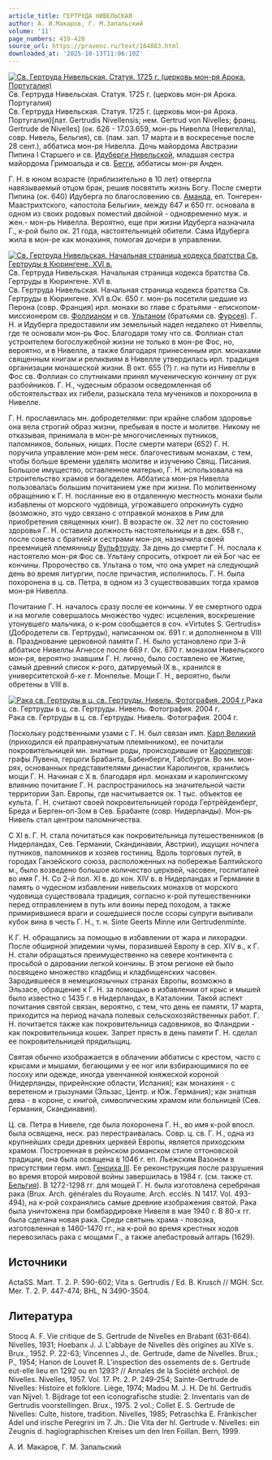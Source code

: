 ```yaml
---
article_title: ГЕРТРУДА НИВЕЛЬСКАЯ
author: А. И.Макаров, Г. М.Запальский
volume: '11'
page_numbers: 419-420
source_url: https://pravenc.ru/text/164883.html
downloaded_at: '2025-10-13T11:06:10Z'
---
```


[![Св. Гертруда Нивельская. Статуя. 1725 г. (церковь мон-ря Арока. Португалия)](https://pravenc.ru/data/326/468/1234/i200.jpg "Кликните для увеличения картинки")](https://pravenc.ru/data/326/468/1234/i400.jpg)Св. Гертруда Нивельская. Статуя. 1725 г. (церковь мон-ря Арока. Португалия)  
Св. Гертруда Нивельская. Статуя. 1725 г. (церковь мон-ря Арока. Португалия)[лат. Gertrudis Nivellensis; нем. Gertrud von Nivelles; франц. Gertrude de Nivelles] (ок. 626 - 17.03.659, мон-рь Нивелла (Невигелла), совр. Нивель, Бельгия), св. (пам. зап. 17 марта и в воскресенье после 28 сент.), аббатиса мон-ря Нивелла. Дочь майордома Австразии Пипина I Старшего и св. [Идуберги Нивельской](<https://pravenc.ru/text/Идуберги Нивельской.html>), младшая сестра майордома Гримоальда и св. [Бегги](https://pravenc.ru/text/Бегги.html), аббатисы мон-ря Анден.

Г. Н. в юном возрасте (приблизительно в 10 лет) отвергла навязываемый отцом брак, решив посвятить жизнь Богу. После смерти Пипина (ок. 640) Идуберга по благословению св. [Аманда](https://pravenc.ru/text/Аманда.html), еп. Тонгерен-Маастрихтского, «апостола Бельгии», между 647 и 650 гг. основала в одном из своих родовых поместий двойной - одновременно муж. и жен.- мон-рь Нивелла. Вероятно, еще при жизни Идуберга назначила Г., к-рой было ок. 21 года, настоятельницей обители. Сама Идуберга жила в мон-ре как монахиня, помогая дочери в управлении.

[![Св. Гертруда Нивельская. Начальная страница кодекса братства Св. Гертруды в Кюрингене. XVI в.](https://pravenc.ru/data/841/468/1234/i200.jpg "Кликните для увеличения картинки")](https://pravenc.ru/data/841/468/1234/i400.jpg)Св. Гертруда Нивельская. Начальная страница кодекса братства Св. Гертруды в Кюрингене. XVI в.  
Св. Гертруда Нивельская. Начальная страница кодекса братства Св. Гертруды в Кюрингене. XVI в.Ок. 650 г. мон-рь посетили шедшие из Перона (совр. Франция) ирл. монахи во главе с братьями - епископом-миссионером св. [Фоллианом](https://pravenc.ru/text/Фоллианом.html) и св. [Ультаном](https://pravenc.ru/text/Ультаном.html) (братьями св. [Фурсея](https://pravenc.ru/text/Фурсея.html)). Г. Н. и Идуберга предоставили им земельный надел недалеко от Нивеллы, где те основали мон-рь Фос. Благодаря тому что св. Фоллиан стал устроителем богослужебной жизни не только в мон-ре Фос, но, вероятно, и в Нивелле, а также благодаря принесенным ирл. монахами священным книгам и реликвиям в Нивелле утвердилась ирл. традиция организации монашеской жизни. В окт. 655 (?) г. на пути из Нивеллы в Фос св. Фоллиан со спутниками принял мученическую кончину от рук разбойников. Г. Н., чудесным образом осведомленная об обстоятельствах их гибели, разыскала тела мучеников и похоронила в Нивелле.

Г. Н. прославилась мн. добродетелями: при крайне слабом здоровье она вела строгий образ жизни, пребывая в посте и молитве. Никому не отказывая, принимала в мон-ре многочисленных путников, паломников, больных, нищих. После смерти матери (652) Г. Н. поручила управление мон-рем неск. благочестивым монахам, с тем, чтобы больше времени уделять молитве и изучению Свящ. Писания. Большое имущество, оставленное матерью, Г. Н. использовала на строительство храмов и богаделен. Аббатиса мон-ря Нивелла пользовалась большим почитанием уже при жизни. По молитвенному обращению к Г. Н. посланные ею в отдаленную местность монахи были избавлены от морского чудовища, угрожавшего опрокинуть судно (возможно, это чудо связано с отправкой монахов в Рим для приобретения священных книг). В возрасте ок. 32 лет по состоянию здоровья Г. Н. оставила должность настоятельницы и в дек. 658 г., после совета с братией и сестрами мон-ря, назначила своей преемницей племянницу [Вульфтруду](https://pravenc.ru/text/Вульфтруду.html). За день до смерти Г. Н. послала к настоятелю мон-ря Фос св. Ультану спросить, откроет ли ей Бог час ее кончины. Пророчество св. Ультана о том, что она умрет на следующий день во время литургии, после причастия, исполнилось. Г. Н. была похоронена в ц. св. Петра, в одном из 3 существовавших тогда храмов мон-ря Нивелла.

Почитание Г. Н. началось сразу после ее кончины. У ее смертного одра и на могиле совершалось множество чудес: исцеления, воскрешение утонувшего мальчика, о к-ром сообщается в соч. «Virtutes S. Gertrudis» (Добродетели св. Гертруды), написанном ок. 691 г. и дополненном в VIII в. Празднование церковной памяти Г. Н. было установлено при 3-й аббатисе Нивеллы Агнессе после 669 г. Ок. 670 г. монахом Нивельского мон-ря, вероятно знавшим Г. Н. лично, было составлено ее Житие, самый древний список к-рого, датируемый IX в., хранился в университетской б-ке г. Монпелье. Мощи Г. Н., вероятно, были обретены в VIII в.

[![Рака св. Гертруды в ц. св. Гертруды. Нивель. Фотография. 2004 г.](https://pravenc.ru/data/305/468/1234/i200.jpg "Кликните для увеличения картинки")](https://pravenc.ru/data/305/468/1234/i400.jpg)Рака св. Гертруды в ц. св. Гертруды. Нивель. Фотография. 2004 г.  
Рака св. Гертруды в ц. св. Гертруды. Нивель. Фотография. 2004 г.

Поскольку родственными узами с Г. Н. был связан имп. [Карл Великий](<https://pravenc.ru/text/Карл Великий.html>) (приходился ей праправнучатым племянником), ее почитали покровительницей мн. знатные роды, происходившие от [Каролингов](https://pravenc.ru/text/Каролинги.html): графы Лувена, герцоги Брабанта, Бабенберги, Габсбурги. Во мн. мон-рях, основанных представителями династии Каролингов, хранились мощи Г. Н. Начиная с X в. благодаря ирл. монахам и каролингскому влиянию почитание Г. Н. распространилось на значительной части территории Зап. Европы, где насчитывается ок. 1 тыс. объектов ее культа. Г. Н. считают своей покровительницей города Гертрёйденберг, Бреда и Берген-оп-Зом в Сев. Брабанте (совр. Нидерланды). Мон-рь Нивель стал центром паломничества.

С XI в. Г. Н. стала почитаться как покровительница путешественников (в Нидерландах, Сев. Германии, Скандинавии, Австрии), ищущих ночлега путников, паломников и хозяев гостиниц. Вдоль торговых путей, в городах Ганзейского союза, расположенных на побережье Балтийского м., было возведено большое количество церквей, часовен, госпиталей во имя Г. Н. Со 2-й пол. XI в. до кон. XIV в. в Нидерландах и Германии в память о чудесном избавлении нивельских монахов от морского чудовища существовала традиция, согласно к-рой путешественники перед отправлением в путь или воины перед походом, а также примирившиеся враги и сошедшиеся после ссоры супруги выпивали кубок вина в честь Г. Н., т. н. Sinte Geerts Minne или Gertrudenminte.

К Г. Н. обращались за помощью в избавлении от жара и лихорадки. После обширной эпидемии чумы, поразившей Европу в сер. XIV в., к Г. Н. стали обращаться преимущественно на севере континента с просьбой о даровании легкой кончины. В этом регионе ей было посвящено множество кладбищ и кладбищенских часовен. Зародившееся в немецкоязычных странах Европы, возможно в Эльзасе, обращение к Г. Н. за помощью в избавлении от крыс и мышей было известно с 1435 г. в Нидерландах, в Каталонии. Такой аспект почитания святой связан, вероятно, с тем, что день ее памяти, 17 марта, приходится на период начала полевых сельскохозяйственных работ. Г. Н. почитается также как покровительница садовников, во Фландрии - как покровительница кошек. Запрет прясть в день памяти Г. Н. сделал ее покровительницей прядильщиц.

Святая обычно изображается в облачении аббатисы с крестом, часто с крысами и мышами, бегающими у ее ног или взбирающимися по ее посоху или одежде, иногда увенчанной княжеской короной (Нидерланды, прирейнские области, Испания); как монахиня - с веретеном и грызунами (Эльзас, Центр. и Юж. Германия); как знатная дева - в короне, с книгой, символическим храмом или больницей (Сев. Германия, Скандинавия).

Ц. св. Петра в Нивеле, где была похоронена Г. Н., во имя к-рой впосл. была освящена, неск. раз перестраивалась. Совр. ц. св. Г. Н., одна из крупнейших среди древних церквей Европы, является приходским храмом. Построенная в рейнском романском стиле оттоновской традиции, она была освящена в 1046 г. еп. Льежским Вазоном в присутствии герм. имп. [Генриха III](<https://pravenc.ru/text/Генриха III.html>). Ее реконструкция после разрушения во время второй мировой войны завершилась в 1984 г. (см. также ст. [Бельгия](https://pravenc.ru/text/Бельгия.html)). В 1272-1298 гг. для мощей Г. Н. была изготовлена серебряная рака (Brux. Arch. générales du Royaume. Arch. ecclés. N 1417. Vol. 493-494), на к-рой сохранялись самые древние изображения святой. Рака была уничтожена при бомбардировке Нивеля в мае 1940 г. В 80-х гг. была сделана новая рака. Среди святынь храма - повозка, изготовленная в 1460-1470 гг., на к-рой во время крестных ходов перевозилась рака с мощами Г., а также алебастровый алтарь (1629).

## Источники

ActaSS. Mart. T. 2. P. 590-602; Vita s. Gertrudis / Ed. B. Krusch // MGH. Scr. Mer. T. 2. P. 447-474; BHL, N 3490-3504.

## Литература

Stocq A. F. Vie critique de S. Gertrude de Nivelles en Brabant (631-664). Nivelles, 1931; Hoebanx J. J. L'abbaye de Nivelles dès origines au XIVe s. Brux., 1952. P. 22-63; Vincennes J., de. Gertrude, dame de Nivelles. Brux.; P., 1954; Hanon de Louvet R. L'inspection des ossements de s. Gertrude eut-elle lieu en 1292 ou en 1293? // Annales de la Société archéol. de Nivelles. Nivelles, 1957. Vol. 17. Pt. 2. P. 249-254; Sainte-Gertrude de Nivelles: Histoire et folklore. Liège, 1974; Madou M. J. H. De hl. Gertrudis van Nijvel: 1. Bijdrage tot een iconografische studie: 2. Inventaris van de Gertrudis voorstellingen. Brux., 1975. 2 vol.; Collet E. S. Gertrude de Nivelles: Culte, histore, tradition. Nivelles, 1985; Petraschka E. Fränkischer Adel und irische Peregrini im 7. Jh.: Die Vita der hl. Gertrude v. Nivelles: ein Zeugnis d. hagiographischen Kreises um den Iren Foillan. Bern, 1999.

А. И.  Макаров,   Г. М.  Запальский
